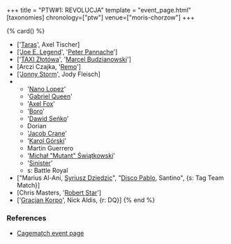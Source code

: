 +++
title = "PTW#1: REVOLUCJA"
template = "event_page.html"
[taxonomies]
chronology=["ptw"]
venue=["moris-chorzow"]
+++

{% card() %}
- ['[Taras](@/w/taras.md)', Axel Tischer]
- ['[Joe E. Legend](@/w/joe-legend.md)', '[Peter Pannache](@/w/peter-pannache.md)']
- ['[TAXI Złotówa](@/w/taxi-zlotowa.md)', '[Marcel Budzianowski](@/w/marcelito.md)']
- [Arczi Czajka, '[Remo](@/w/remo.md)']
- ['[Jonny Storm](@/w/jonny-storm.md)', Jody Fleisch]
- - '[Nano Lopez](@/w/nano-lopez.md)'
  - '[Gabriel Queen](@/w/gabriel-queen.md)'
  - '[Axel Fox](@/w/axel-fox.md)'
  - '[Boro](@/w/boro.md)'
  - '[Dawid Seńko](@/w/puncher.md)'
  - Dorian
  - '[Jacob Crane](@/w/jacob-crane.md)'
  - '[Karol Górski](@/w/iskra.md)'
  - Martin Guerrero
  - '[Michał "Mutant" Świątkowski](@/w/mutant.md)'
  - '[Sinister](@/w/sinister.md)'
  - s: Battle Royal
- ["Marius Al-Ani, [Syriusz Dziedzic](@/w/dziedzic.md)", "[Disco Pablo](@/w/disco-pablo.md),
    Santino", {s: Tag Team Match}]
- [Chris Masters, '[Robert Star](@/w/robert-star.md)']
- ['[Gracjan Korpo](@/w/gracjan-korpo.md)', Nick Aldis, {r: DQ}]
{% end %}

### References

* [Cagematch event page](https://www.cagematch.net/?id=1&nr=326348)
